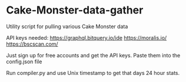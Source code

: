 # Cake-Monster-data-gather
Utility script for pulling various Cake Monster data

API keys needed:
https://graphql.bitquery.io/ide
https://moralis.io/
https://bscscan.com/

Just sign up for free accounts and get the API keys.
Paste them into the config.json file

Run compiler.py and use Unix timestamp to get that days 24 hour stats.
